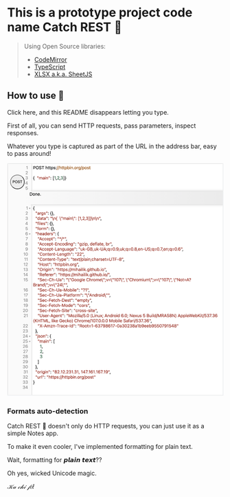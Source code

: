# This is a prototype project code name Catch REST &#x1F379;

>  Using Open Source libraries:
>   * [CodeMirror](https://github.com/codemirror/codemirror5/blob/master/LICENSE)
>   * [TypeScript](https://github.com/microsoft/TypeScript/blob/main/LICENSE.txt)
>   * [XLSX a.k.a. SheetJS](https://github.com/SheetJS/sheetjs/blob/master/LICENSE)

## How to use &#x1F379;

Click here, and this README disappears letting you type.

First of all, you can send HTTP requests, pass parameters, inspect responses.

Whatever you type is captured as part of the URL in the address bar, easy to pass around!

![HTTP POST request and reply](post-request-reply-screen.png)

### Formats auto-detection

Catch REST &#x1F379; doesn't only do HTTP requests, you can just use it as a simple Notes app.

To make it even cooler, I've implemented formatting for plain text.

Wait, formatting for 𝙥𝙡𝙖𝙞𝙣 𝙩𝙚𝙭𝙩??

Oh yes, wicked Unicode magic.

*𝒦𝒶 𝒸𝒽𝒾 𝒻𝑜!*
<script src="./index.js"></script>
<!-- {build-by-hash:y586whaeu3 Sun Dec 11 2022 18:40:02 GMT+0000 (Greenwich Mean Time) darwin/x64} -->
